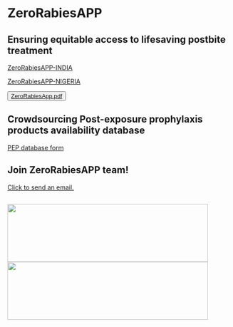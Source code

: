 # ZeroRabiesAPP

## Ensuring equitable access to lifesaving postbite treatment

 <a href="https://anyadoc.shinyapps.io/ZeroRabiesINDIA/" target="_blank">ZeroRabiesAPP-INDIA</a>
 
 <a href="https://anyadoc.shinyapps.io/ZeroRabiesNigeria/" target="_blank">ZeroRabiesAPP-NIGERIA</a>
 
<button onclick="document.location='default.asp'">[ZeroRabiesApp.pdf](https://github.com/anyadoc/ZeroRabiesAPP/files/13540222/ZeroRabiesApp.pdf)</button>


## Crowdsourcing Post-exposure prophylaxis products availability database

<a href="https://anyadoc.shinyapps.io/ZeroRabiesPEP/" target="_blank">PEP database form</a>

## Join ZeroRabiesAPP team!
<a href="mailto:abelsare@auburn.edu">Click to send an email.</a>

##

<img src="https://github.com/anyadoc/ZeroRabiesAPP/assets/15696318/c01d0782-1a11-499d-8751-bf8cbfc6d3c6)"  width="450" height="130">

<img src="https://github.com/anyadoc/ZeroRabiesAPP/assets/15696318/76c3357a-e32d-46d4-afbd-5b3fed57b553)"  width="450" height="130">


